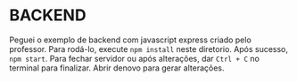 # BACKEND

Peguei o exemplo de backend com javascript express criado pelo professor.
Para rodá-lo, execute `npm install` neste diretorio. Após sucesso, `npm start`.
Para fechar servidor ou após alterações, dar `Ctrl + C` no terminal para finalizar. Abrir denovo para gerar alterações.
